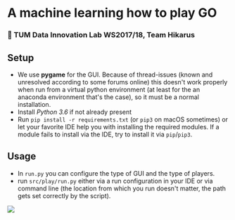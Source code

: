 # A machine learning how to play GO

### :game_die: TUM Data Innovation Lab WS2017/18, Team Hikarus

## Setup
- We use **pygame** for the GUI. Because of thread-issues (known and unresolved according to some forums online) this doesn't work properly when run from a virtual python environment (at least for the an anaconda environment that's the case), so it must be a normal installation.
- Install _Python 3.6_ if not already present
- Run `pip install -r requirements.txt` (or `pip3` on macOS sometimes) or let your favorite IDE help you with installing the required modules. If a module fails to install via the IDE, try to install it via `pip`/`pip3`.

## Usage
- In `run.py` you can configure the type of GUI and the type of players.
- run `src/play/run.py` either via a run configuration in your IDE or via command line (the location from which you run doesn't matter, the path gets set correctly by the script).

![](https://user-images.githubusercontent.com/5141792/32337814-4fe3d76c-bff3-11e7-9d66-ddaa1e2f4faa.png)
